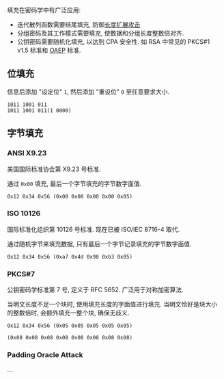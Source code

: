 填充在密码学中有广泛应用:
- 迭代散列函数需要结尾填充, 防御[长度扩展攻击](../消息摘要/消息认证码/长度延长攻击.md)
- 分组密码及其工作模式需要填充, 使数据和分组长度整数倍对齐.
- 公钥密码需要随机化填充, 以达到 CPA 安全性. 如 RSA 中常见的 PKCS#1 v1.5 标准和 [OAEP](../公钥密码/RSA/PKCS#1.md) 标准.

## 位填充

信息后添加 "设定位" `1`, 然后添加 "重设位" `0` 至任意要求大小.

```
1011 1001 011
1011 1001 011(1 0000)
```

## 字节填充

### ANSI X9.23

美国国际标准协会第 X9.23 号标准. 

通过 `0x00` 填充, 最后一个字节填充的字节数字面值.

```
0x12 0x34 0x56 (0x00 0x00 0x00 0x00 0x05)
```

### ISO 10126

国际标准化组织第 10126 号标准. 现在已被 ISO/IEC 8716-4 取代.

通过随机字节来填充数据, 只有最后一个字节记录填充的字节数字面值.

```
0x12 0x34 0x56 (0xa7 0x4d 0x98 0xb3 0x05)
```

### PKCS#7

公钥密码学标准第 7 号, 定义于 RFC 5652. 广泛用于对称加密算法.

当明文长度不足一个块时, 使用填充长度的字面值进行填充. 当明文恰好是块大小的整数倍时, 会额外填充一整个块, 确保无歧义.

```
0x12 0x34 0x56 (0x05 0x05 0x05 0x05 0x05)

(0x08 0x08 0x08 0x08 0x08 0x08 0x08 0x08)
```

### Padding Oracle Attack

...